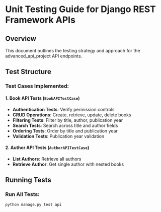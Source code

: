# Unit Testing Guide for Django REST Framework APIs

## Overview
This document outlines the testing strategy and approach for the advanced_api_project API endpoints.

## Test Structure

### Test Cases Implemented:

#### 1. Book API Tests (`BookAPITestCase`)
- **Authentication Tests**: Verify permission controls
- **CRUD Operations**: Create, retrieve, update, delete books
- **Filtering Tests**: Filter by title, author, publication year
- **Search Tests**: Search across title and author fields
- **Ordering Tests**: Order by title and publication year
- **Validation Tests**: Publication year validation

#### 2. Author API Tests (`AuthorAPITestCase`)
- **List Authors**: Retrieve all authors
- **Retrieve Author**: Get single author with nested books

## Running Tests

### Run All Tests:
```bash
python manage.py test api
